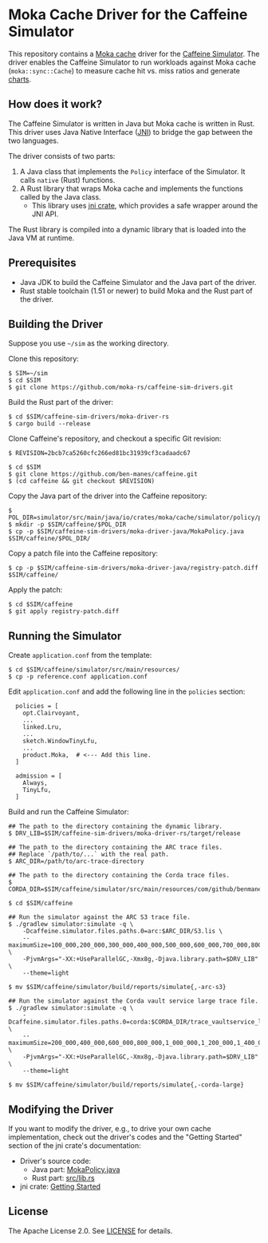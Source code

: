 # Moka Cache Driver for the Caffeine Simulator

This repository contains a [Moka cache][moka-cache] driver for the
[Caffeine Simulator][caffeine-simulator]. The driver enables the Caffeine Simulator
to run workloads against Moka cache (`moka::sync::Cache`) to measure cache hit vs.
miss ratios and generate [charts][moka-perf-charts].

[moka-cache]: https://github.com/moka-rs/moka
[caffeine-simulator]: https://github.com/ben-manes/caffeine/wiki/Simulator
[moka-perf-charts]: https://github.com/moka-rs/moka/wiki#benchmarks-hit-ratio

## How does it work?

The Caffeine Simulator is written in Java but Moka cache is written in Rust. This
driver uses Java Native Interface ([JNI][jni]) to bridge the gap between the two
languages.

The driver consists of two parts:

1. A Java class that implements the `Policy` interface of the Simulator. It calls
   `native` (Rust) functions.
2. A Rust library that wraps Moka cache and implements the functions called by the
   Java class.
    - This library uses [jni crate][jni-crate], which provides a safe wrapper around
      the JNI API.

The Rust library is compiled into a dynamic library that is loaded into the Java VM
at runtime.

[jni]: https://en.wikipedia.org/wiki/Java_Native_Interface
[jni-crate]: https://crates.io/crates/jni

## Prerequisites

- Java JDK to build the Caffeine Simulator and the Java part of the driver.
- Rust stable toolchain (1.51 or newer) to build Moka and the Rust part of the driver.

## Building the Driver

Suppose you use `~/sim` as the working directory.

Clone this repository:

```console
$ SIM=~/sim
$ cd $SIM
$ git clone https://github.com/moka-rs/caffeine-sim-drivers.git
```

Build the Rust part of the driver:

```console
$ cd $SIM/caffeine-sim-drivers/moka-driver-rs
$ cargo build --release
```

Clone Caffeine's repository, and checkout a specific Git revision:

```console
$ REVISION=2bcb7ca5260cfc266ed81bc31939cf3cadaadc67

$ cd $SIM
$ git clone https://github.com/ben-manes/caffeine.git
$ (cd caffeine && git checkout $REVISION)
```

Copy the Java part of the driver into the Caffeine repository:

```console
$ POL_DIR=simulator/src/main/java/io/crates/moka/cache/simulator/policy/product/
$ mkdir -p $SIM/caffeine/$POL_DIR
$ cp -p $SIM/caffeine-sim-drivers/moka-driver-java/MokaPolicy.java $SIM/caffeine/$POL_DIR/
```

Copy a patch file into the Caffeine repository:

```console
$ cp -p $SIM/caffeine-sim-drivers/moka-driver-java/registry-patch.diff $SIM/caffeine/
```

Apply the patch:

```console
$ cd $SIM/caffeine
$ git apply registry-patch.diff
```

## Running the Simulator

Create `application.conf` from the template:

```console
$ cd $SIM/caffeine/simulator/src/main/resources/
$ cp -p reference.conf application.conf
```

Edit `application.conf` and add the following line in the `policies` section:

```properties
  policies = [
    opt.Clairvoyant,
    ...
    linked.Lru,
    ...
    sketch.WindowTinyLfu,
    ...
    product.Moka,  # <--- Add this line.
  ]

  admission = [
    Always,
    TinyLfu,
  ]
```

Build and run the Caffeine Simulator:

```console
## The path to the directory containing the dynamic library.
$ DRV_LIB=$SIM/caffeine-sim-drivers/moka-driver-rs/target/release

## The path to the directory containing the ARC trace files.
## Replace `/path/to/...` with the real path.
$ ARC_DIR=/path/to/arc-trace-directory

## The path to the directory containing the Corda trace files.
$ CORDA_DIR=$SIM/caffeine/simulator/src/main/resources/com/github/benmanes/caffeine/cache/simulator/parser/corda/

$ cd $SIM/caffeine

## Run the simulator against the ARC S3 trace file.
$ ./gradlew simulator:simulate -q \
    -Dcaffeine.simulator.files.paths.0=arc:$ARC_DIR/S3.lis \
    --maximumSize=100_000,200_000,300_000,400_000,500_000,600_000,700_000,800_000 \
    -PjvmArgs="-XX:+UseParallelGC,-Xmx8g,-Djava.library.path=$DRV_LIB" \
    --theme=light

$ mv $SIM/caffeine/simulator/build/reports/simulate{,-arc-s3}

## Run the simulator against the Corda vault service large trace file.
$ ./gradlew simulator:simulate -q \
    -Dcaffeine.simulator.files.paths.0=corda:$CORDA_DIR/trace_vaultservice_large.gz \
    --maximumSize=200_000,400_000,600_000,800_000,1_000_000,1_200_000,1_400_000,1_600_000 \
    -PjvmArgs="-XX:+UseParallelGC,-Xmx8g,-Djava.library.path=$DRV_LIB" \
    --theme=light

$ mv $SIM/caffeine/simulator/build/reports/simulate{,-corda-large}
```

## Modifying the Driver

If you want to modify the driver, e.g., to drive your own cache implementation, check
out the driver's codes and the "Getting Started" section of the jni crate's
documentation:

- Driver's source code:
    - Java part: [MokaPolicy.java](./moka-driver-java/MokaPolicy.java)
    - Rust part: [src/lib.rs](./moka-driver-rs/src/lib.rs)
- jni crate: [Getting Started][jni-crate-getting-started]

[jni-crate-getting-started]: https://docs.rs/jni/latest/jni/index.html#getting-started

## License

The Apache License 2.0. See [LICENSE](./LICENSE) for details.

